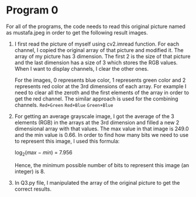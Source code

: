 Program 0
=============================

For all of the programs, the code needs to read this original picture named as mustafa.jpeg in order to get the following result images.

1. I first read the picture of myself using cv2.imread function. For each channel, I
copied the original array of that picture and modified it. The array of my picture has 3
dimension. The first 2 is the size of that picture and the last dimension has a size of 3
which stores the RGB values. When I want to display channels, I clear the other ones.

    For the images, 0 represents blue color, 1 represents green color and 2 represents red color at the 3rd dimensions of each array. For example I need to clear all the zeroth and the first elements of the array in order to get the red channel. The similar approach is used for the combining channels. `Red+Green` `Red+Blue` `Green+Blue`

2. For getting an average grayscale image, I got the average of the 3 elements (RGB) in
the arrays at the 3rd dimension and filled a new 2 dimensional array with that values.
The max value in that image is 249.0 and the min value is 0.66. In order to find how
many bits we need to use to represent this image, I used this formula:

   log<sub>2</sub>(𝑚𝑎𝑥 − 𝑚𝑖𝑛) = 7.956

   Hence, the minimum possible number of bits to represent this image (an integer) is 8.

3. In Q3.py file, I manipulated the array of the original picture to get the correct results.

